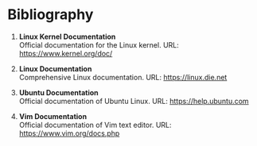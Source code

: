 # Bibliography

1. **Linux Kernel Documentation**   
Official documentation for the Linux kernel. URL: https://www.kernel.org/doc/

2. **Linux Documentation**  
Comprehensive Linux documentation. URL: https://linux.die.net

3. **Ubuntu Documentation**     
Official documentation of Ubuntu Linux. URL: https://help.ubuntu.com

4. **Vim Documentation**    
Official documentation of Vim text editor. URL: https://www.vim.org/docs.php